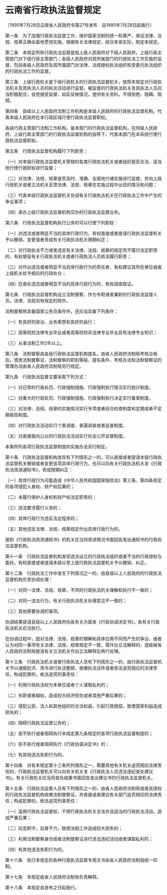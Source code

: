 # 云南省行政执法监督规定

（1995年7月28日云南省人民政府令第27号发布　自1995年7月28日起施行）



第一条　为了加强行政执法监督工作，维护国家法制的统一和尊严，保证法律、法规、规章正确全面地贯彻实施，根据有关法律规定，结合本省实际，制定本规定。

第二条　本规定所称行政执法监督是指上级人民政府对下级人民政府，上级行政主管部门对下级行政主管部门；各级人民政府对其所属部门的行政执法工作实施的监督，包括各级人民政府及其所属部门对法律、法规授权执法组织和受委托执法组织的行政执法工作的监督。

第三条　上级行政机关是下级行政机关的行政执法监督机关，依照本规定对行政执法机关及其执法人员的执法活动进行监督。被监督的行政执法机关及其执法人员应当积极配合，自觉接受监督，如实反映情况，提供有关资料，不得拒绝、隐瞒、阻碍。

第四条　县级以上人民政府法制工作机构是本级人民政府的行政执法监督机构，代表本级人民政府在本行政区域行使行政执法监督职权。

各级行政主管部门法制工作机构，是本部门的行政执法监督机构，在同级人民政府、上级行政主管部门的行政执法监督机构的指导下，代表本部门在本系统行使行政执法监督职权。

第五条　行政执法监督机构履行下列职责：

（一）对本级行政执法监督机关管辖的各类行政执法机关或者组织是否合法、适当地行使行政职权进行监督；

（二）对法律、法规、规章是否及时、准确、全面地付诸实施进行监督，并向上级行政机关或者立法机关反馈法律、法规、规章在实施过程中出现的情况和问题；

（三）代表本级行政执法监督机关协调有关行政执法机关在行政执法工作中产生的争议事项；

（四）承办上级行政执法监督机构交办的行政执法监督业务。

第六条　行政执法监督机构执行公务时可以行使下列职权：

（一）对违法或者明显不当的具体行政行为，有权直接或者提请行政执法监督机关予以撤销、变更或者责成有关行政执法机关限期纠正；

（二）对行政执法不力或者违反有关法律、法规、规章的规定而不履行法定职责的，有权督促有关行政执法机关或者行政执法人员依法履行职责；

（三）对作出违法或者明显不当具体行政行为的责任者，有权建议其所在单位或者上级机关给予相应的行政处分；

（四）在查处违法或者明显不当的具体行政行为时，有权调查取证。

第七条　行政执法监督机构设立法制督察，作为专职或者兼职的行政执法监督人员。法律、法规另有规定的除外。

法制督察除具备国家公务员条件外，还应当具备下列条件：

（一）有良好的政治、业务素质和良好的品行；

（二）高等院校法律专业毕业或者高等院校非法律专业毕业具有法律专业知识；

（三）从事法制工作2年以上。

第八条　法制督察由各级行政执法监督机构提名，由省人民政府法制局考核合格后，颁发法制督察证，法制督察的职别等级、提名条件、考核办法和法制督察证的管理办法由省人民政府法制局另行规定。

第九条　行政执法监督主要采取下列方式：

（一）对日常的行政处罚、行政强制措施、行政强制执行情况实行统计制度。

（二）对重大的行政处罚、行政强制措施、行政强制执行决定实行备案制度。

（三）对法律、法规、规章的实施情况实行专项或者综合检查制度和定期或者不定期报告制度。

（四）对行政执法活动实行个案调查、普遍调查或者巡查制度。

（五）对直接面向公众的行政执法活动实行社会公开监督制度。

本条所列各项行政执法监督制度的实施办法另行制定。

第十条　行政执法监督机构发现有下列情形之一的，可以直接或者提请本级行政执法监督机关撤销或者变更该项具体行政行为，也可以向有关行政执法机关发《行政执法改进通知书》，责成限期纠正：

（一）具体行政行为可能造成《中华人民共和国国家赔偿法》第三条、第四条规定的各项侵犯人身权、财产权后果的；

（二）未履行保护人身权和财产权法定职责的；

（三）违法要求履行义务的；

（四）具体行政行为违反法定程序的；

（五）其他违反法律、法规、规章规定作出具体行政行为的。

接到《行政执法改进通知书》的机关应当将改进情况书面回告发出通知书的行政执法监督机构。

第十一条　行政执法监督机构发现违法设立的行政执法组织或者不当的行政授权与委托，有权直接或者提请本级以至上级行政执法监督机关予以撤销、纠正。

第十二条　行政执法工作中发生下列情况之一的，由县级以上人民政府的行政执法监督机构负责协调处理：

（一）对同一法律、法规、规章，不同的行政执法机关理解和执行不一致的；

（二）对同一违法行为，有关行政执法机关处理意见不一致的；

（三）其他需要协调的事项。

协调结果提请县级以上人民政府向各有关方面发《行政协调决定书》，各有关行政执法机关应当执行。

在协调过程中，因对法律、法规、规章的理解和具体应用不同而产生的争议，或者认为对同一事项有关法律、法规、规章规定不一致，需作出立法解释的，逐级报省人民政府法制局提请有关立法机关作出立法解释后再行处理。

第十三条　行政执法机关或者行政执法人员有下列情形之一的，由行政执法监督机关予以通报批评、责令进行执法整顿、收缴执法证件或者依法追究相应的法律责任，构成犯罪的，依法追究刑事责任：

（一）利用行政执法权为本单位或者个人谋取私利的；

（二）失职或者越权，造成较大经济损失或者其他严重后果的；

（三）侵犯公民、法人和其他组织的合法权益，引起行政赔偿，致使国家利益造成损失的；

（四）阻碍行政执法监督公务的；

（五）拒不执行或者阻碍执行本规定第九条规定的各项行政执法监督制度的；

（六）拒不执行或者阻碍执行《行政协调决定书》的；

（七）有其他违法失职行为的。

第十四条　对有本规定第十三条所列情形之一，需要其他有关机关追究相应法律责任的，行政执法监督机关可以向有关机关发《行政执法人员违法违纪查处建议书》。有关行政机关应当将查处结果书面回告发出建议书的行政执法监督机关。

第十五条　行政执法监督人员有下列情形之一的，由省人民政府法制局或者其授权的行政执法监督机构收缴法制督察证，并直接或者建议有关部门追究相应的法律责任；构成犯罪的，依法追究刑事责任：

（一）滥用行政执法监督权，干预行政执法机关合法并且适当的行政执法活动，造成严重后果；

（二）玩忽职守，监督不力，致使法制工作造成较大损失的；

（三）利用法制督察身份或者法制督察证进行违法违纪活动或者谋取私利的；

（四）有其他违法失职行为的。

第十六条　执行本规定的各种行政执法监督专用文书由省人民政府法制局统一印制。

第十七条　本规定由省人民政府法制局负责解释。

第十八条　本规定自发布之日起施行。